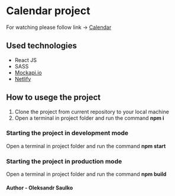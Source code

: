 # Calendar project

For watching please follow link -> <a href="https://legendary-liger-e9d765.netlify.app/">Calendar</a>

## Used technologies

- React JS
- SASS
- <a href="https://mockapi.io/">Mockapi.io</a>
- <a href="https://www.netlify.com/">Netlify</a>

## How to usege the project

1. Clone the project from current repository to your local machine
2. Open a terminal in project folder and run the command **npm i**

### Starting the project in development mode

Open a terminal in project folder and run the command **npm start**

### Starting the project in production mode

Open a terminal in project folder and run the command **npm build**

#### Author - Oleksandr Saulko
